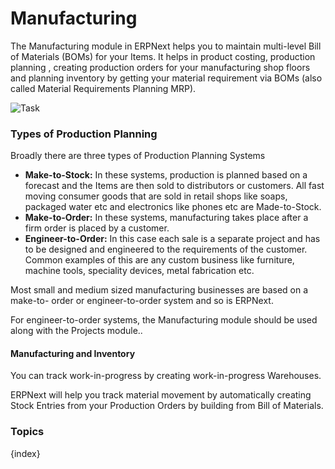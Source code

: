 # Manufacturing

The Manufacturing module in ERPNext helps you to maintain multi-level Bill of
Materials (BOMs) for your Items. It helps in product costing, production planning , creating production orders for your manufacturing shop floors and planning inventory by getting your material requirement via BOMs (also called Material Requirements Planning MRP).

<img class="screenshot" alt="Task" src="/assets/manual_erpnext_com/img/manufacturing/manufacturing.png">

### Types of Production Planning

Broadly there are three types of Production Planning Systems

  * __Make-to-Stock:__ In these systems, production is planned based on a forecast and the Items are then sold to distributors or customers. All fast moving consumer goods that are sold in retail shops like soaps, packaged water etc and electronics like phones etc are Made-to-Stock.
  * __Make-to-Order:__ In these systems, manufacturing takes place after a firm order is placed by a customer.
  * __Engineer-to-Order:__ In this case each sale is a separate project and has to be designed and engineered to the requirements of the customer. Common examples of this are any custom business like furniture, machine tools, speciality devices, metal fabrication etc.

Most small and medium sized manufacturing businesses are based on a make-to-
order or engineer-to-order system and so is ERPNext.

For engineer-to-order systems, the Manufacturing module should be used along
with the Projects module..

#### Manufacturing and Inventory

You can track work-in-progress by creating work-in-progress Warehouses.

ERPNext will help you track material movement by automatically creating Stock
Entries from your Production Orders by building from Bill of Materials.

### Topics

{index}
